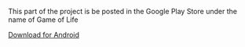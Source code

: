 This part of the project is be posted in the Google Play Store under the name of Game of Life

[Download for Android](https://play.google.com/store/apps/details?id=com.MrBlissfulGrin.GameOfLife "Game of Life Android app")
